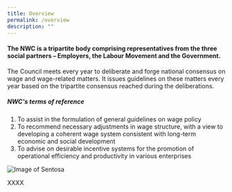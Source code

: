 ```yaml
---
title: Overview
permalink: /overview
description: ""
---
```

#### The NWC is a tripartite body comprising representatives from the three social partners –  Employers, the Labour Movement and the Government. 

The Council meets every year to deliberate and forge national consensus on wage and wage-related matters. It issues guidelines on these matters every year based on the tripartite consensus reached during the deliberations.

#####  NWC's terms of reference

1. To assist in the formulation of general guidelines on wage policy
2. To recommend necessary adjustments in wage structure, with a view to developing a coherent wage system consistent with long-term economic and social development
3. To advise on desirable incentive systems for the promotion of operational efficiency and productivity in various enterprises


![Image of Sentosa](https://www.sentosa.gov.sg/images/who-we-are/overview/new-about-us-overview.jpg)

XXXX